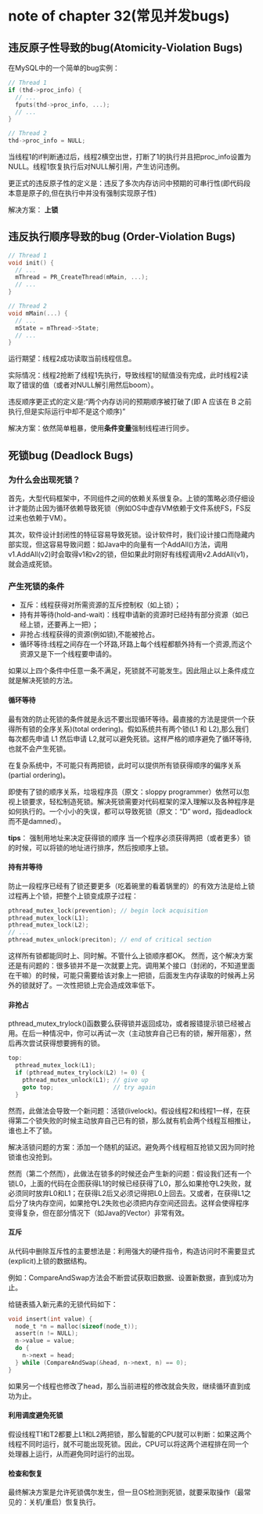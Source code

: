 # note of chapter 32(常见并发bugs)

## 违反原子性导致的bug(Atomicity-Violation Bugs)
在MySQL中的一个简单的bug实例：
```c
// Thread 1
if (thd->proc_info) {
  // ...
  fputs(thd->proc_info, ...);
  // ...
}

// Thread 2
thd->proc_info = NULL;
```

当线程1的if判断通过后，线程2横空出世，打断了1的执行并且把proc_info设置为NULL。线程1恢复执行后对NULL解引用，产生访问违例。

更正式的违反原子性的定义是：违反了多次内存访问中预期的可串行性(即代码段本意是原子的,但在执行中并没有强制实现原子性)

解决方案： **上锁**

## 违反执行顺序导致的bug (Order-Violation Bugs)

```c
// Thread 1
void init() {
  // ...
  mThread = PR_CreateThread(mMain, ...);
  // ...
}

// Thread 2
void mMain(...) {
  // ...
  mState = mThread->State;
  // ...
}
```

运行期望：线程2成功读取当前线程信息。

实际情况：线程2抢断了线程1先执行，导致线程1的赋值没有完成，此时线程2读取了错误的值（或者对NULL解引用然后boom）。

违反顺序更正式的定义是:“两个内存访问的预期顺序被打破了(即 A 应该在 B 之前执行,但是实际运行中却不是这个顺序)”

解决方案：依然简单粗暴，使用**条件变量**强制线程进行同步。

## 死锁bug (Deadlock Bugs)

### 为什么会出现死锁？
首先，大型代码框架中，不同组件之间的依赖关系很复杂。上锁的策略必须仔细设计才能防止因为循环依赖导致死锁（例如OS中虚存VM依赖于文件系统FS，FS反过来也依赖于VM）。

其次，软件设计封闭性的特征容易导致死锁。设计软件时，我们设计接口而隐藏内部实现，但这容易导致问题：如Java中的向量有一个AddAll()方法，调用v1.AddAll(v2)时会取得v1和v2的锁，但如果此时刚好有线程调用v2.AddAll(v1)，就会造成死锁。

### 产生死锁的条件
* 互斥：线程获得对所需资源的互斥控制权（如上锁）；
* 持有并等待(hold-and-wait)：线程申请新的资源时已经持有部分资源（如已经上锁，还要再上一把）；
* 非抢占:线程获得的资源(例如锁),不能被抢占。
* 循环等待:线程之间存在一个环路,环路上每个线程都额外持有一个资源,而这个资源又是下一个线程要申请的。

如果以上四个条件中任意一条不满足，死锁就不可能发生。因此阻止以上条件成立就是解决死锁的方法。

#### 循环等待
最有效的防止死锁的条件就是永远不要出现循环等待。最直接的方法是提供一个获得所有锁的全序关系)(total ordering)。假如系统共有两个锁(L1 和 L2),那么我们每次都先申请 L1 然后申请 L2,就可以避免死锁。这样严格的顺序避免了循环等待,也就不会产生死锁。

在复杂系统中，不可能只有两把锁，此时可以提供所有锁获得顺序的偏序关系(partial ordering)。

即使有了锁的顺序关系，垃圾程序员（原文：sloppy programmer）依然可以忽视上锁要求，轻松制造死锁。解决死锁需要对代码框架的深入理解以及各种程序是如何执行的。一个小小的失误，都可以导致死锁（原文：“D” word，指deadlock而不是damned）。

**tips**：
强制用地址来决定获得锁的顺序
当一个程序必须获得两把（或者更多）锁的时候，可以将锁的地址进行排序，然后按顺序上锁。


#### 持有并等待
防止一段程序已经有了锁还要更多（吃着碗里的看着锅里的）的有效方法是给上锁过程再上个锁，把整个上锁变成原子过程：
```c
pthread_mutex_lock(prevention); // begin lock acquisition
pthread_mutex_lock(L1);
pthread_mutex_lock(L2);
// ...
pthread_mutex_unlock(preciton); // end of critical section
```

这样所有锁都能同时上、同时解。不管什么上锁顺序都OK。
然而，这个解决方案还是有问题的：很多锁并不是一次就要上完。调用某个接口（封闭的，不知道里面在干嘛）的时候，可能只需要给该对象上一把锁，后面发生内存读取的时候再上另外的锁就好了。一次性把锁上完会造成效率低下。

#### 非抢占
pthread_mutex_trylock()函数要么获得锁并返回成功，或者报错提示锁已经被占用。在后一种情况中，你可以再试一次（主动放弃自己已有的锁，解开阻塞），然后再次尝试获得想要拥有的锁。

```c
top:
  pthread_mutex_lock(L1);
  if (pthread_mutex_trylock(L2) != 0) {
    pthread_mutex_unlock(L1); // give up
    goto top;                 // try again
  }
```

然而，此做法会导致一个新问题：活锁(livelock)。假设线程2和线程1一样，在获得第二个锁失败的时候主动放弃自己已有的锁，那么就有机会两个线程互相推让，谁也上不了锁。

解决活锁问题的方案：添加一个随机的延迟。避免两个线程相互抢锁又因为同时抢锁谁也没抢到。

然而（第二个然而），此做法在锁多的时候还会产生新的问题：假设我们还有一个锁L0，上面的代码在企图获得L1的时候已经获得了L0，那么如果抢夺L2失败，就必须同时放弃L0和L1；在获得L2后又必须记得把L0上回去。又或者，在获得L1之后分了块内存空间，如果抢夺L2失败也必须把内存空间还回去。这样会使得程序变得复杂，但在部分情况下（如Java的Vector）非常有效。

#### 互斥
从代码中删除互斥性的主要想法是：利用强大的硬件指令，构造访问时不需要显式(explicit)上锁的数据结构。

例如：CompareAndSwap方法会不断尝试获取旧数据、设置新数据，直到成功为止。

给链表插入新元素的无锁代码如下：
```c
void insert(int value) {
  node_t *n = malloc(sizeof(node_t));
  assert(n != NULL);
  n->value = value;
  do {
    n->next = head;
  } while (CompareAndSwap(&head, n->next, n) == 0);
}
```

如果另一个线程也修改了head，那么当前进程的修改就会失败，继续循环直到成功为止。

#### 利用调度避免死锁

假设线程T1和T2都要上L1和L2两把锁，那么智能的CPU就可以判断：如果这两个线程不同时运行，就不可能出现死锁。因此，CPU可以将这两个进程排在同一个处理器上运行，从而避免同时运行的出现。

#### 检查和恢复
最终解决方案是允许死锁偶尔发生，但一旦OS检测到死锁，就要采取操作（最常见的：关机/重启）恢复执行。
